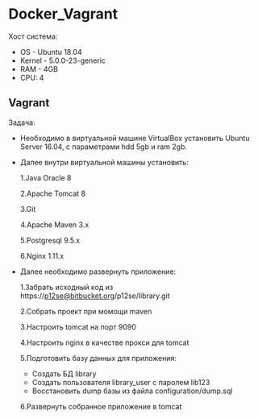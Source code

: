 # Docker_Vagrant
Хост система:
* OS - Ubuntu 18.04
* Kernel - 5.0.0-23-generic
* RAM - 4GB
* CPU: 4

## Vagrant
Задача:
* Необходимо в виртуальной машине VirtualBox установить Ubuntu Server 16.04, c параметрами hdd 5gb и ram 2gb. 
* Далее внутри виртуальной машины установить:

    1.Java Oracle 8
    
    2.Apache Tomcat 8
    
    3.Git
    
    4.Apache Maven 3.x
    
    5.Postgresql 9.5.x
    
    6.Nginx 1.11.x 

* Далее необходимо развернуть приложение:

    1.Забрать исходный код из https://p12se@bitbucket.org/p12se/library.git

    2.Собрать проект при момощи maven
    
    3.Настроить tomcat на порт 9090
    
    4.Настроить nginx в качестве прокси для tomcat
    
    5.Подготовить базу данных для приложения:
    - Создать БД library
    - Создать пользователя library_user с паролем lib123
    - Восстановить dump базы из файла configuration/dump.sql
    
    6.Развернуть собранное приложение в tomcat 
